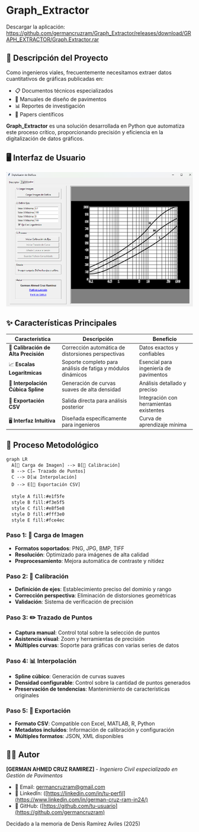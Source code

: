 # Graph_Extractor
Descargar la aplicación: https://github.com/germancruzram/Graph_Extractor/releases/download/GRAPH_EXTRACTOR/Graph.Extractor.rar

## 🎯 Descripción del Proyecto

Como ingenieros viales, frecuentemente necesitamos extraer datos cuantitativos de gráficas publicadas en:
- 📋 Documentos técnicos especializados
- 📖 Manuales de diseño de pavimentos
- 📊 Reportes de investigación
- 🔬 Papers científicos

**Graph_Extractor** es una solución desarrollada en Python que automatiza este proceso crítico, proporcionando precisión y eficiencia en la digitalización de datos gráficos.

## 🖥️ Interfaz de Usuario
![Interfaz Principal](https://github.com/germancruzram/Graph_Extractor/blob/main/Interfaz.png)

## ✨ Características Principales

| Característica | Descripción | Beneficio |
|----------------|-------------|-----------|
| 🎯 **Calibración de Alta Precisión** | Corrección automática de distorsiones perspectivas | Datos exactos y confiables |
| 📈 **Escalas Logarítmicas** | Soporte completo para análisis de fatiga y módulos dinámicos | Esencial para ingeniería de pavimentos |
| 🔄 **Interpolación Cúbica Spline** | Generación de curvas suaves de alta densidad | Análisis detallado y preciso |
| 💾 **Exportación CSV** | Salida directa para análisis posterior | Integración con herramientas existentes |
| 🖥️ **Interfaz Intuitiva** | Diseñada específicamente para ingenieros | Curva de aprendizaje mínima |


## 🔧 Proceso Metodológico

```mermaid
graph LR
  A[📁 Carga de Imagen] --> B[🎯 Calibración]
  B --> C[✏️ Trazado de Puntos]
  C --> D[📊 Interpolación]
  D --> E[💾 Exportación CSV]
  
  style A fill:#e1f5fe
  style B fill:#f3e5f5
  style C fill:#e8f5e8
  style D fill:#fff3e0
  style E fill:#fce4ec
```



### Paso 1: 📁 Carga de Imagen
- **Formatos soportados**: PNG, JPG, BMP, TIFF
- **Resolución**: Optimizado para imágenes de alta calidad
- **Preprocesamiento**: Mejora automática de contraste y nitidez

### Paso 2: 🎯 Calibración
- **Definición de ejes**: Establecimiento preciso del dominio y rango
- **Corrección perspectiva**: Eliminación de distorsiones geométricas
- **Validación**: Sistema de verificación de precisión

### Paso 3: ✏️ Trazado de Puntos
- **Captura manual**: Control total sobre la selección de puntos
- **Asistencia visual**: Zoom y herramientas de precisión
- **Múltiples curvas**: Soporte para gráficas con varias series de datos

### Paso 4: 📊 Interpolación
- **Spline cúbico**: Generación de curvas suaves
- **Densidad configurable**: Control sobre la cantidad de puntos generados
- **Preservación de tendencias**: Mantenimiento de características originales

### Paso 5: 💾 Exportación
- **Formato CSV**: Compatible con Excel, MATLAB, R, Python
- **Metadatos incluidos**: Información de calibración y configuración
- **Múltiples formatos**: JSON, XML disponibles


## 👨‍💼 Autor

**[GERMAN AHMED CRUZ RAMIREZ]** - *Ingeniero Civil especializado en Gestión de Pavimentos*

- 📧 Email: germancruzram@gmail.com
- 💼 LinkedIn: ([https://linkedin.com/in/tu-perfil](https://www.linkedin.com/in/german-cruz-ram-in24/)
- 🐙 GitHub: ([https://github.com/tu-usuario](https://github.com/germancruzram)

Decidado a la memoria de Denis Ramírez Aviles (2025)
